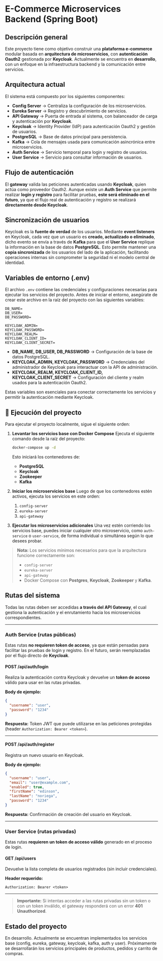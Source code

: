 # E-Commerce Microservices Backend (Spring Boot)

## Descripción general

Este proyecto tiene como objetivo construir una **plataforma e-commerce** modular basada en **arquitectura de microservicios**, con **autenticación Oauth2** gestionada por **Keycloak**.
Actualmente se encuentra en **desarrollo**, con un enfoque en la infraestructura backend y la comunicación entre servicios.

## Arquitectura actual

El sistema está compuesto por los siguientes componentes:

* **Config Server** → Centraliza la configuración de los microservicios.
* **Eureka Server** → Registro y descubrimiento de servicios.
* **API Gateway** → Puerta de entrada al sistema, con balanceador de carga y autenticación por **Keycloak**.
* **Keycloak** → Identity Provider (IdP) para autenticación Oauth2 y gestión de usuarios.
* **PostgreSQL** → Base de datos principal para persistencia.
* **Kafka** → Cola de mensajes usada para comunicación asincrónica entre microservicios.
* **Auth Service** → Servicio temporal para login y registro de usuarios.
* **User Service** → Servicio para consultar información de usuarios.

## Flujo de autenticación

El **gateway** valida las peticiones autenticadas usando **Keycloak**, quien actúa como proveedor Oauth2.
Aunque existe un **Auth Service** que permite realizar **login y registro** para facilitar pruebas, **este será eliminado en el futuro**, ya que el flujo real de autenticación y registro se realizará **directamente desde Keycloak**.

## Sincronización de usuarios

Keycloak es la **fuente de verdad** de los usuarios.
Mediante **event listeners** en Keycloak, cada vez que un usuario es **creado, actualizado o eliminado**, dicho evento se envía a través de **Kafka** para que el **User Service** replique la información en la base de datos **PostgreSQL**.
Esto permite mantener una **copia sincronizada** de los usuarios del lado de la aplicación, facilitando operaciones internas sin comprometer la seguridad ni el modelo central de identidad.

## Variables de entorno (.env)

El archivo `.env` contiene las credenciales y configuraciones necesarias para ejecutar los servicios del proyecto.
Antes de iniciar el entorno, asegúrate de crear este archivo en la raíz del proyecto con las siguientes variables:

```env
DB_NAME=
DB_USER=
DB_PASSWORD=

KEYCLOAK_ADMIN=
KEYCLOAK_PASSWORD=
KEYCLOAK_REALM=
KEYCLOAK_CLIENT_ID=
KEYCLOAK_CLIENT_SECRET=
```

* **DB_NAME, DB_USER, DB_PASSWORD** → Configuración de la base de datos PostgreSQL.
* **KEYCLOAK_ADMIN, KEYCLOAK_PASSWORD** → Credenciales del administrador de Keycloak para interactuar con la API de administración.
* **KEYCLOAK_REALM, KEYCLOAK_CLIENT_ID, KEYCLOAK_CLIENT_SECRET** → Configuración del cliente y realm usados para la autenticación Oauth2.

Estas variables son esenciales para conectar correctamente los servicios y permitir la autenticación mediante Keycloak.

## 🚀 Ejecución del proyecto

Para ejecutar el proyecto localmente, sigue el siguiente orden:

1. **Levantar los servicios base con Docker Compose**
   Ejecuta el siguiente comando desde la raíz del proyecto:

   ```bash
   docker-compose up -d
   ```

   Esto iniciará los contenedores de:

   * **PostgreSQL**
   * **Keycloak**
   * **Zookeeper**
   * **Kafka**

2. **Iniciar los microservicios base**
   Luego de que los contenedores estén activos, ejecuta los servicios en este orden:

   1. `config-server`
   2. `eureka-server`
   3. `api-gateway`

3. **Ejecutar los microservicios adicionales**
   Una vez estén corriendo los servicios base, puedes iniciar cualquier otro microservicio, como `auth-service` o `user-service`, de forma individual o simultánea según lo que desees probar.

> **Nota:**
> Los servicios mínimos necesarios para que la arquitectura funcione correctamente son:
>
> * `config-server`
> * `eureka-server`
> * `api-gateway`
> * Docker Compose con **Postgres**, **Keycloak**, **Zookeeper** y **Kafka**.

## Rutas del sistema

Todas las rutas deben ser accedidas **a través del API Gateway**, el cual gestiona la autenticación y el enrutamiento hacia los microservicios correspondientes.

---

### Auth Service (rutas públicas)

Estas rutas **no requieren token de acceso**, ya que están pensadas para facilitar las pruebas de login y registro.
En el futuro, serán reemplazadas por el flujo directo de **Keycloak**.

#### **POST /api/auth/login**

Realiza la autenticación contra Keycloak y devuelve un **token de acceso** válido para usar en las rutas privadas.

**Body de ejemplo:**

```json
{
  "username": "user",
  "password": "1234"
}
```

**Respuesta:**
Token JWT que puede utilizarse en las peticiones protegidas (header `Authorization: Bearer <token>`).

---

#### **POST /api/auth/register**

Registra un nuevo usuario en Keycloak.

**Body de ejemplo:**

```json
{
  "username": "user",
  "email": "user@example.com",
  "enabled": true,
  "firstName": "edinson",
  "lastName": "noriega",
  "password": "1234"
}
```

**Respuesta:**
Confirmación de creación del usuario en Keycloak.

---

### User Service (rutas privadas)

Estas rutas **requieren un token de acceso válido** generado en el proceso de login.

#### **GET /api/users**

Devuelve la lista completa de usuarios registrados (sin incluir credenciales).

**Header requerido:**

```
Authorization: Bearer <token>
```

---

> **Importante:**
> Si intentas acceder a las rutas privadas sin un token o con un token inválido, el gateway responderá con un error **401 Unauthorized**.

## Estado del proyecto

En desarrollo.
Actualmente se encuentran implementados los servicios base (config, eureka, gateway, keycloak, kafka, auth y user). Próximamente se desarrollarán los servicios principales de productos, pedidos y carrito de compras.
